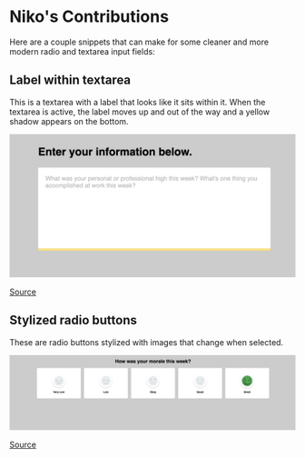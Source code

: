 # Niko's Contributions
Here are a couple snippets that can make for some cleaner and more modern radio and textarea input fields:

## Label within textarea
This is a textarea with a label that looks like it sits within it. When the textarea is active, the label moves up and out of the way and a yellow shadow appears on the bottom.

![label within textarea](label-within-textarea/label-within-textarea.png)

[Source](label-within-textarea)

## Stylized radio buttons
These are radio buttons stylized with images that change when selected.

![stylized radio buttons](stylized-radio-buttons/stylized-radio-buttons.png)

[Source](stylized-radio-buttons)
